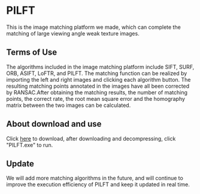 # PILFT
This is the image matching platform we made, which can complete the matching of large viewing angle weak texture images.
## Terms of Use
The algorithms included in the image matching platform include SIFT, SURF, ORB, ASIFT, LoFTR, and PILFT. The matching function can be realized by importing the left and right images and clicking each algorithm button. The resulting matching points annotated in the images have all been corrected by RANSAC.After obtaining the matching results, the number of matching points, the correct rate, the root mean square error and the homography matrix between the two images can be calculated.
## About download and use
Click [here](https://drive.google.com/file/d/1WGApWE7riyL0B1gn7KcB0-OzmKKq8_dt/view?usp=sharing) to download, after downloading and decompressing, click "PILFT.exe" to run.
## Update
We will add more matching algorithms in the future, and will continue to improve the execution efficiency of PILFT and keep it updated in real time.
